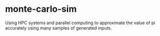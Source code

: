 # monte-carlo-sim
Using HPC systems and parallel computing to approximate the value of pi accurately using many samples of generated inputs.
